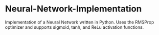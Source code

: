 # Neural-Network-Implementation
Implementation of a Neural Network written in Python. Uses the RMSProp optimizer and supports sigmoid, tanh, and ReLu activation functions.
